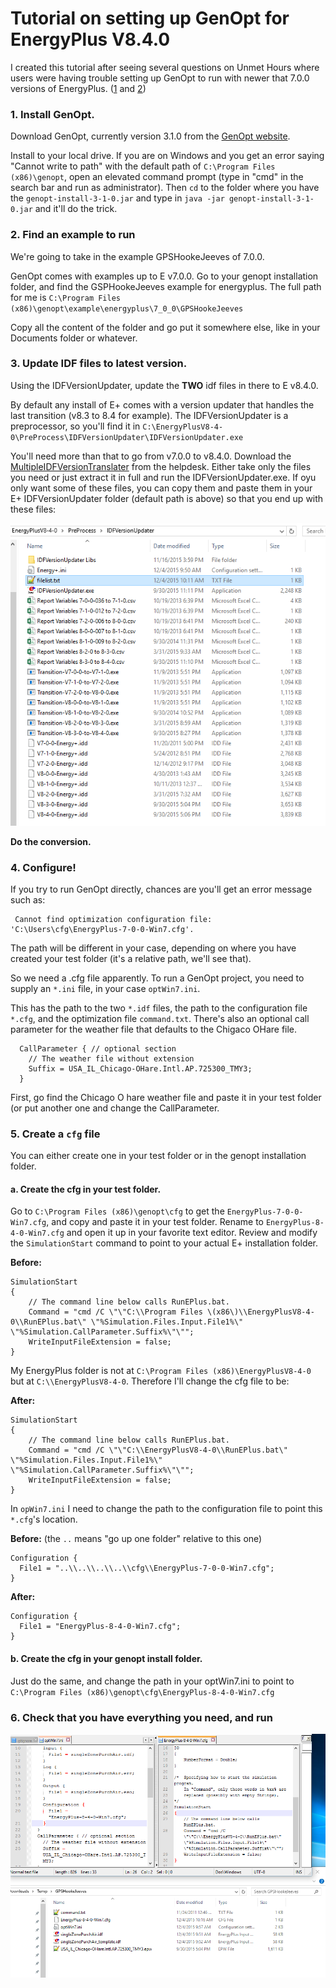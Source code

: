 # Tutorial on setting up GenOpt for EnergyPlus V8.4.0

I created this tutorial after seeing several questions on Unmet Hours where users were having trouble setting up GenOpt to run with newer that 7.0.0 versions of EnergyPlus. ([1](https://unmethours.com/question/4584/how-to-run-genopt/) and [2](https://unmethours.com/question/13100/error-trying-to-run-genopt/))

### 1. Install GenOpt.

Download GenOpt, currently version 3.1.0 from the [GenOpt website](http://simulationresearch.lbl.gov/GO/download.html).

Install to your local drive. If you are on Windows and you get an error saying "Cannot write to path" with the default path of `C:\Program Files (x86)\genopt`, open an elevated command prompt (type in "cmd" in the search bar and run as administrator). Then `cd` to the folder where you have the `genopt-install-3-1-0.jar` and type in `java -jar genopt-install-3-1-0.jar` and it'll do the trick.

### 2. Find an example to run

We're going to take in the example GPSHookeJeeves of 7.0.0.

GenOpt comes with examples up to E v7.0.0. Go to your genopt installation folder, and find the GSPHookeJeeves example for energyplus. The full path for me is `C:\Program Files (x86)\genopt\example\energyplus\7_0_0\GPSHookeJeeves`

Copy all the content of the folder and go put it somewhere else, like in your Documents folder or whatever.

### 3. Update IDF files to latest version.

Using the IDFVersionUpdater, update the **TWO** idf files in there to E v8.4.0.

By default any install of E+ comes with a version updater that handles the last transition (v8.3 to 8.4 for example). The IDFVersionUpdater is a preprocessor, so you'll find it in `C:\EnergyPlusV8-4-0\PreProcess\IDFVersionUpdater\IDFVersionUpdater.exe`

You'll need more than that to go from v7.0.0 to v8.4.0. Download the [MultipleIDFVersionTranslater](http://energyplus.helpserve.com/knowledgebase/article/View/86/46/windows---programs-for-converting-older-version-idf-files-to-current-or-intermediate-versions) from the helpdesk. Either take only the files you need or just extract it in full and run the IDFVersionUpdater.exe. If oyu only want some of these files, you can copy them and paste them in your E+ IDFVersionUpdater folder (default path is above) so that you end up with these files:

![List of files needed for IDFVersionUpdater](Images/IDFVersionUpdater.png?raw=true "Files needed for IDF Version Updater")


**Do the conversion.**

### 4. Configure!

If you try to run GenOpt directly, chances are you'll get an error message such as:

     Cannot find optimization configuration file: 'C:\Users\cfg\EnergyPlus-7-0-0-Win7.cfg'.

The path will be different in your case, depending on where you have created your test folder (it's a relative path, we'll see that).

So we need a .cfg file apparently. To run a GenOpt project, you need to supply an `*.ini` file, in your case `optWin7.ini`. 

This has the path to the two `*.idf` files, the path to the configuration file `*.cfg`, and the optimization file `command.txt`. There's also an optional call parameter for the weather file that defaults to the Chigaco OHare file.

      CallParameter { // optional section
        // The weather file without extension
        Suffix = USA_IL_Chicago-OHare.Intl.AP.725300_TMY3;
      }

First, go find the Chicago O hare weather file and paste it in your test folder (or put another one and change the CallParameter.

### 5. Create a `cfg` file

You can either create one in your test folder or in the genopt installation folder.

#### a. Create the cfg in your test folder.

Go to `C:\Program Files (x86)\genopt\cfg` to get the `EnergyPlus-7-0-0-Win7.cfg`, and copy and paste it in your test folder. Rename to `EnergyPlus-8-4-0-Win7.cfg` and open it up in your favorite text editor. Review and modify the `SimulationStart` command to point to your actual E+ installation folder.

**Before:**

    SimulationStart
    {
        // The command line below calls RunEPlus.bat.
        Command = "cmd /C \"\"C:\\Program Files \(x86\)\\EnergyPlusV8-4-0\\RunEPlus.bat\" \"%Simulation.Files.Input.File1%\" \"%Simulation.CallParameter.Suffix%\"\"";
        WriteInputFileExtension = false;
    }

My EnergyPlus folder is not at `C:\Program Files (x86)\EnergyPlusV8-4-0` but at `C:\\EnergyPlusV8-4-0`. Therefore I'll change the cfg file to be:

**After:**


    SimulationStart
    {
        // The command line below calls RunEPlus.bat.
        Command = "cmd /C \"\"C:\\EnergyPlusV8-4-0\\RunEPlus.bat\" \"%Simulation.Files.Input.File1%\" \"%Simulation.CallParameter.Suffix%\"\"";
        WriteInputFileExtension = false;
    }

In `opWin7.ini` I need to change the path to the configuration file to point this `*.cfg`'s location.

**Before:** (the `..` means "go up one folder" relative to this one)

    Configuration {
      File1 = "..\\..\\..\\..\\cfg\\EnergyPlus-7-0-0-Win7.cfg";
    }

**After:**

    Configuration {
      File1 = "EnergyPlus-8-4-0-Win7.cfg";
    }

#### b. Create the cfg in your genopt install folder.

Just do the same, and change the path in your optWin7.ini to point to `C:\Program Files (x86)\genopt\cfg\EnergyPlus-8-4-0-Win7.cfg`

### 6. Check that you have everything you need, and run

![All the files you need](Images/SetupAndRun.png?raw=true "Setup And Run")
